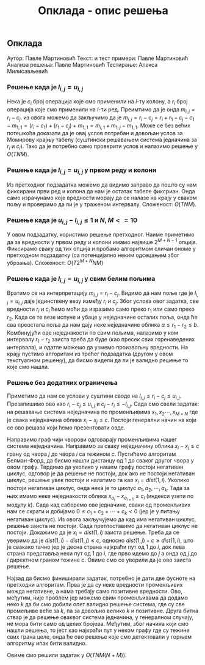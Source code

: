 ﻿---
title: Опклада - опис решења
---

## Опклада

Аутор: Павле Мартиновић 
Текст: и тест примери: Павле Мартиновић
Анализа решења: Павле Мартиновић
Тестирање: Алекса Милисављевић

###  Решење када је $l_{i,j}=u_{i,j}$
Нека је $c_i$ број операција које смо применили на $i$-ту колону, а $r_i$ број операција које смо применили на $i$-ти ред. Преимтимо да је онда $m_{i,j}=r_{i}-c_{j}$. из овога можемо да закључимо да је $m_{i,j}=r_{i}-c_{j}=r_{i}+r_{1}-c_{j}-c_{1}-m_{1,1}=(r_i-c_1)+(r_1-c_j)+m_{1,1}=m_{i,1}+m_{1,j}-m_{1,1}$. Може се без већих потешкоћа доказати да је овај услов потребан и довољан услов за Момирову крајњу табелу (суштински решавањем система једначина за $r_i$ и $c_i$). Тако да је потребно само проверити услов и налазимо решење у $O(TNM)$.
###  Решење када је $l_{i,j}=u_{i,j}$ у првом реду и колони
Из претходног подзадатка можемо да видимо заправо да пошто су нам фиксирани први ред и колона да нам је остатак табеле фиксриан. Онда само израчунамо које вредности морају да се налазе на крају у сваком пољу и проверимо да ли је у траженом интервалу. Сложеност:  $O(TNM)$.
### Решење када je $u_{i,j}-l_{i,j}\leq1$ и $N,M<=10$
У овом подзадатку, користимо решење претходног. Наиме приметимо да за вредности у првом реду и колони имамо највише $2^{M+N-1}$ опција. Фиксирамо сваку од тих опција и пробамо алгоритмом сличан ономе у претходном подзадатку (са потенцијално неким одсецањем због убрзања). Сложеност:  $O(T2^{M+N}NM)$
### Решење када је $l_{i,j}=u_{i,j}$ у свим белим пољима
Вратимо се на интерпретацију $m_{i,j}=r_{i}-c_{j}$. Видимо да нам поље где је $l_{i,j}=u_{i,j}$ даје јединствену везу између $r_{i}$ и $c_{j}$. Због услова овог задатка, све вредности $r_i$ и $c_i$ ћемо моћи да изразимо само преко $r_1$ или само преко $r_2$. Када се те везе испуне и убаце у неједначине осталих поља, онда ће сва преостала поља да нам дају неке неједначине облика $a\le r_1-r_2\le b$. Комбинујући ове неједнакости по свим пољима, налазимо у ком интервалу  $r_1-r_2$ заиста треба да буде (као пресек свих горенаведених интервала), и одатле можемо да узмемо произвољну вредности. На крају пустимо алгоритам из трећег подзадатка (другом у овом текстуалном решењу), да бисмо видели да ли је валидно решење то које смо нашли.
### Решење без додатних ограничења
Приметимо да нам се услови у суштини своде на $l_{i,j}\leq r_i-c_j\leq u_{i,j}$. Презапишимо ово као $r_i-c_j\leq u_{i,j}$ и $c_j-r_i\leq-l_{i,j}$. Сада смо свели задатак: на решавање система неједначина по променљивима $x_1,x_2\cdots,x_{M+N}$ где је свака неједначина облика $x_i-x_j\leq c$. Постоји генерални начин на који се ово решава који ћемо презентовати овде.

Направимо граф чији чворови одговарају променљивима нашег система неједначина. Направимо за сваку неједначину облика $x_i-x_j\leq c$ грану од чвора $j$ до чвора $i$ са тежином $c$. Пустићемо алгоритам Белман-Форд, да бисмо нашли дистанцу од $1$ до сваког другог чвора у овом графу. Тврдимо да уколико у нашем графу постоји негативан циклус, одговор је да решење не постоји, док ако не постоји негативан циклус, решење увек постоји и налатимо га као $x_i=dist(1,i)$. Уколико постоји негативан циклус, онда нека је то циклус $a_1,a_2,\cdots,a_k$. Тада за њих имамо неке неједнакости облика $x_{a_i}-x_{a_{i+1}}\leq c_{i}$ (индекси узети по модулу $k$). Сада кад саберемо ове једначине, сваки од променљивих нам се скрати и добијамо $0\leq c_1+c_2+\cdots+c_k<0$ (јер је у питању негативан циклус). Из овога закључујемо да кад има негативан циклус, решење заиста не постоји. Сада претпоставимо да негативан циклус не постоји. Докажимо да је $x_i=dist(1,i)$ заиста решење. Треба да се уверимо да је $dist(1,i)-dist(1,j)\leq c$, односно $dist(1,j)+c\geq dist(1,i)$, што је свакако тачно јер је десна страна најкраћи пут од $1$ до $i$, док лева страна представља неки пут од $1$ до $i$, где прво идемо до $j$ а онда од $j$ до $i$ директном граном тежине $c$. Овиме смо се уверили да је ово заиста решење.

Најзад да бисмо финиширали задатак, потребно је дати две фусноте на претходни алгоритам. Прва је да су неке вредности променљивих можда негативне, а нама требају само позитивне вредности. Ово, међутим, није проблем јер можемо свим променљивама да додамо неко $k$ да би смо добили опет валидно решење система, где су све промељиве веће за $k$, па за довољно велико $k$ и позитивне. Друга битна ствар је да решење оваквог система једначина, у генералном случају, не мора бити само од целих бројева. Међутим, због начина који смо нашли решења, то јест као најкраћи пут у неком графу где су тежине свих грана целе, онда ће ово решење које смо детектовали у горњем алгоритму ипак бити валидно.

Овиме смо решили задатак у $O(TNM(N+M))$.
